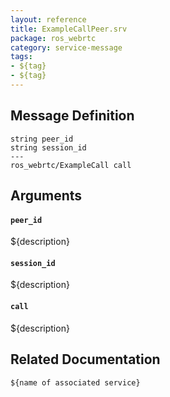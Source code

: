```yaml
---
layout: reference
title: ExampleCallPeer.srv
package: ros_webrtc
category: service-message
tags: 
- ${tag}
- ${tag} 
---
```


## Message Definition
```
string peer_id
string session_id
---
ros_webrtc/ExampleCall call
```

## Arguments
#### `peer_id`
${description}

#### `session_id`
${description}

#### `call`
${description}

## Related Documentation
``${name of associated service}``  

